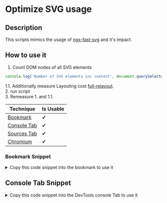 # Optimize SVG usage

## Description

This scripts mimics the usage of [ngx-fast-svg](https://github.com/push-based/ngx-fast-svg) and it's impact.

## How to use it

1. Count DOM nodes of all SVG elements  
```javascript
console.log('Number of SVG elements inc content', document.querySelectorAll('svg, svg *').length)
```  
1.1. Additionally measure Layouting cost [full-relayout](https://github.com/push-based/awesome-web-performance-snippets/tree/main/snippets/full-relayout).  
2. run script  
3. Remeasure 1. and 1.1.   

<!-- START-HOW_TO[bookmark,console-tab,sources-tab,chromium] -->


| Technique   | Is Usable  |
| ----------- | ---------- |
| [Bookmark](https://github.com/push-based/web-performance-tools/blob/main/docs/how-to-use-it-with-bookmarks) |      ✔    | 
| [Console Tab](https://github.com/push-based/web-performance-tools/blob/main/docs/how-to-use-it-with-console-tab.md) |      ✔    | 
| [Sources Tab](https://github.com/push-based/web-performance-tools/blob/main/docs/how-to-use-it-with-sources-tab.md) |      ✔    | 
| [Chromium](https://github.com/push-based/web-performance-tools/blob/main/docs/how-to-use-it-with-chromium.md)       |      ✔    |
    


### Bookmark Snippet



<details>

<summary>Copy this code snippet into the bookmark to use it</summary>


```javascript

javascript:(() => {function createElementFromHTMLString(htmlString) {
    var div = document.createElement('div');
    div.innerHTML = htmlString.trim();
    return div.firstChild;
}
function cacheInDom(svgElem, svgId) {
    const node = svgElem.cloneNode(svgElem);
    node?.setAttribute && node.setAttribute('id', svgId);
    svgDomCache.appendChild(node);
}
function modifySvgToUseCache(svgElem, svgId) {
    //svgElem.replaceWith(createElementFromHTMLString(`<svg><use href="#${svgId}"></use></svg>`));
    svgElem.innerHTML = `<use href="#${svgId}"></use>`;
}
let nextCachedSvgId = Math.random();
const svgDomCacheHtml = `<div id="svg-cache" style="
    overflow: hidden;
    width: 0;
    height: 0;
    position: fixed;
    bottom: -2000px;
    contain: content;
    content-visibility: auto;
  "></div>`;
const svgDomCache = createElementFromHTMLString(svgDomCacheHtml);
document.body.appendChild(svgDomCache);
let reusedDomNodes = 0;
const cachedSvgContent = new Set();
document.querySelectorAll('svg').forEach(svg => {
    if (svg.children[0].tagName !== 'use') {
        if (!cachedSvgContent.has(svg.innerHTML)) {
            nextCachedSvgId++;
            cachedSvgContent.add(svg.innerHTML);
            cacheInDom(svg, nextCachedSvgId);
        }
        else {
            reusedDomNodes += svg.querySelectorAll('*').length;
        }
        modifySvgToUseCache(svg, nextCachedSvgId);
    }
    else {
        console.info('already optimized');
    }
});
console.log('Reused DOM nodes: ', reusedDomNodes);
})()
``` 




</details>



## Console Tab Snippet

<details>

<summary>Copy this code snippet into the DevTools console Tab to use it</summary>


```javascript

function createElementFromHTMLString(htmlString) {
    var div = document.createElement('div');
    div.innerHTML = htmlString.trim();
    return div.firstChild;
}
function cacheInDom(svgElem, svgId) {
    const node = svgElem.cloneNode(svgElem);
    node?.setAttribute && node.setAttribute('id', svgId);
    svgDomCache.appendChild(node);
}
function modifySvgToUseCache(svgElem, svgId) {
    //svgElem.replaceWith(createElementFromHTMLString(`<svg><use href="#${svgId}"></use></svg>`));
    svgElem.innerHTML = `<use href="#${svgId}"></use>`;
}
let nextCachedSvgId = Math.random();
const svgDomCacheHtml = `<div id="svg-cache" style="
    overflow: hidden;
    width: 0;
    height: 0;
    position: fixed;
    bottom: -2000px;
    contain: content;
    content-visibility: auto;
  "></div>`;
const svgDomCache = createElementFromHTMLString(svgDomCacheHtml);
document.body.appendChild(svgDomCache);
let reusedDomNodes = 0;
const cachedSvgContent = new Set();
document.querySelectorAll('svg').forEach(svg => {
    if (svg.children[0].tagName !== 'use') {
        if (!cachedSvgContent.has(svg.innerHTML)) {
            nextCachedSvgId++;
            cachedSvgContent.add(svg.innerHTML);
            cacheInDom(svg, nextCachedSvgId);
        }
        else {
            reusedDomNodes += svg.querySelectorAll('*').length;
        }
        modifySvgToUseCache(svg, nextCachedSvgId);
    }
    else {
        console.info('already optimized');
    }
});
console.log('Reused DOM nodes: ', reusedDomNodes);

``` 




</details>




<!-- END-HOW_TO -->
























